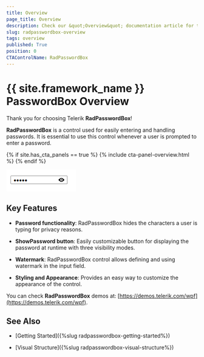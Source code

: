 ```yaml
---
title: Overview
page_title: Overview
description: Check our &quot;Overview&quot; documentation article for the RadPasswordBox {{ site.framework_name }} control.
slug: radpasswordbox-overview
tags: overview
published: True
position: 0
CTAControlName: RadPasswordBox
---
```


# {{ site.framework_name }} PasswordBox Overview

Thank you for choosing Telerik __RadPasswordBox__!

__RadPasswordBox__ is a control used for easily entering and handling passwords. It is essential to use this control whenever a user is prompted to enter a password.

{% if site.has_cta_panels == true %}
{% include cta-panel-overview.html %}
{% endif %}

![RadPasswordBox Overview](images/RadPasswordBox_Overview_1.png)

## Key Features

* __Password functionality__: RadPasswordBox hides the characters a user is typing for privacy reasons.

* __ShowPassword button__: Easily customizable button for displaying the password at runtime with three visibility modes.

* __Watermark__: RadPasswordBox control allows defining and using watermark in the input field.

* __Styling and Appearance__: Provides an easy way to customize the appearance of the control.


You can check __RadPasswordBox__ demos at: [https://demos.telerik.com/wpf](https://demos.telerik.com/wpf).

## See Also

 * [Getting Started]({%slug radpasswordbox-getting-started%})

 * [Visual Structure]({%slug radpasswordbox-visual-structure%})
